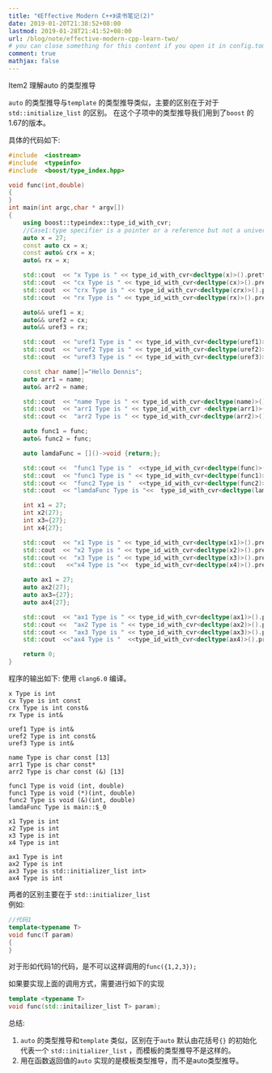 ```yaml
---
title: "《Effective Modern C++》读书笔记(2)"
date: 2019-01-20T21:38:52+08:00
lastmod: 2019-01-28T21:41:52+08:00
url: /blog/note/effective-modern-cpp-learn-two/
# you can close something for this content if you open it in config.toml.
comment: true
mathjax: false
---
```


Item2 理解auto 的类型推导

```auto```  的类型推导与```template```  的类型推导类似，主要的区别在于对于 ```std::initialize_list```  的区别。
在这个子项中的类型推导我们用到了```boost```  的1.67的版本。

具体的代码如下:

```cpp  {linenos=table}
#include  <iostream>
#include  <typeinfo>
#include  <boost/type_index.hpp>

void func(int,double)
{
}
int main(int argc,char * argv[])
{
    using boost::typeindex::type_id_with_cvr;
    //Case1:type specifier is a pointer or a reference but not a universal reference.
    auto x = 27;
    const auto cx = x;
    const auto& crx = x;
    auto& rx = x;

    std::cout  << "x Type is " << type_id_with_cvr<decltype(x)>().pretty_name() << std::endl;
    std::cout  << "cx Type is " << type_id_with_cvr<decltype(cx)>().pretty_name() << std::endl;
    std::cout  << "crx Type is " << type_id_with_cvr<decltype(crx)>().pretty_name() << std::endl;
    std::cout  << "rx Type is " << type_id_with_cvr<decltype(rx)>().pretty_name()  <<std::endl;

    auto&& uref1 = x;
    auto&& uref2 = cx;
    auto&& uref3 = rx;

    std::cout  << "uref1 Type is " << type_id_with_cvr<decltype(uref1)>().pretty_name() << std::endl;
    std::cout  << "uref2 Type is " << type_id_with_cvr<decltype(uref2)>().pretty_name() << std::endl;
    std::cout  << "uref3 Type is " << type_id_with_cvr<decltype(uref3)>().pretty_name() << std::endl;

    const char name[]="Hello Dennis";
    auto arr1 = name;
    auto& arr2 = name;

    std::cout  << "name Type is " << type_id_with_cvr<decltype(name)>().pretty_name() << std::endl;
    std::cout  << "arr1 Type is " << type_id_with_cvr <decltype(arr1)>().pretty_name() << std::endl;
    std::cout <<  "arr2 Type is " << type_id_with_cvr<decltype(arr2)>().pretty_name() << std::endl;

    auto func1 = func;
    auto& func2 = func;

    auto lamdaFunc = []()->void {return;};

    std::cout <<  "func1 Type is "  <<type_id_with_cvr<decltype(func)>().pretty_name() << std::endl;
    std::cout  << "func1 Type is " << type_id_with_cvr<decltype(func1)>().pretty_name() << std::endl;
    std::cout <<  "func2 Type is "  <<type_id_with_cvr<decltype(func2)>().pretty_name() << std::endl;
    std::cout  << "lamdaFunc Type is "<<  type_id_with_cvr<decltype(lamdaFunc)>().pretty_name() << std::endl;

    int x1 = 27;
    int x2(27);
    int x3={27};
    int x4{27};

    std::cout  << "x1 Type is " << type_id_with_cvr<decltype(x1)>().pretty_name()  <<std::endl;
    std::cout  << "x2 Type is " << type_id_with_cvr<decltype(x2)>().pretty_name()  <<std::endl;
    std::cout <<  "x3 Type is " << type_id_with_cvr<decltype(x3)>().pretty_name() << std::endl;
    std::cout   <<"x4 Type is "<<  type_id_with_cvr<decltype(x4)>().pretty_name() << std::endl;

    auto ax1 = 27;
    auto ax2(27);
    auto ax3={27};
    auto ax4{27};

    std::cout  << "ax1 Type is " << type_id_with_cvr<decltype(ax1)>().pretty_name() << std::endl;
    std::cout <<  "ax2 Type is " << type_id_with_cvr<decltype(ax2)>().pretty_name() << std::endl;
    std::cout <<  "ax3 Type is " << type_id_with_cvr<decltype(ax3)>().pretty_name() << std::endl;
    std::cout  <<"ax4 Type is "  <<type_id_with_cvr<decltype(ax4)>().pretty_name() << std::endl;

    return 0;
}
```

程序的输出如下:
使用 ```clang6.0```   编译。

```console {linenos=table}
x Type is int
cx Type is int const
crx Type is int const&
rx Type is int&

uref1 Type is int&
uref2 Type is int const&
uref3 Type is int&

name Type is char const [13]
arr1 Type is char const*
arr2 Type is char const (&) [13]

func1 Type is void (int, double)
func1 Type is void (*)(int, double)
func2 Type is void (&)(int, double)
lamdaFunc Type is main::$_0

x1 Type is int
x2 Type is int
x3 Type is int
x4 Type is int

ax1 Type is int
ax2 Type is int
ax3 Type is std::initializer_list int>
ax4 Type is int

```

两者的区别主要在于 ```std::initializer_list```  
例如:

```cpp {linenos=table}
//代码1
template<typename T>
void func(T param)
{
}
```

对于形如代码1的代码，是不可以这样调用的```func({1,2,3});```  

如果要实现上面的调用方式，需要进行如下的实现

```cpp {linenos=tables}
template <typename T>
void func(std::initailizer_list T> param);
```

总结:

  1. ```auto```  的类型推导和```template```  类似，区别在于```auto```  默认由花括号```{}```  的初始化代表一个 ```std::initializer_list```  ，而模板的类型推导不是这样的。
  2. 用在函数返回值的```auto```  实现的是模板类型推导，而不是auto类型推导。